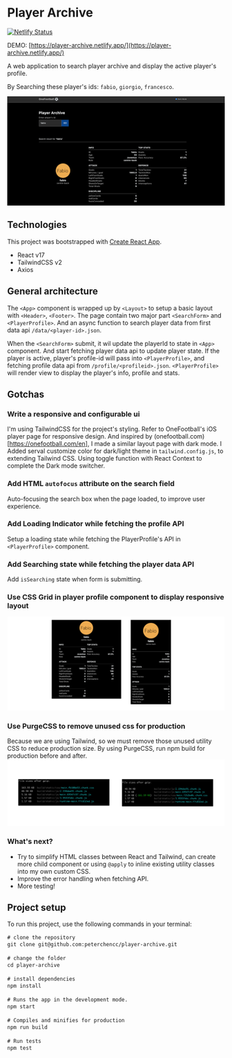 # Player Archive

[![Netlify Status](https://api.netlify.com/api/v1/badges/9074036d-e107-4268-b6a7-eb375879a4f6/deploy-status)](https://app.netlify.com/sites/player-archive/deploys)

DEMO: [https://player-archive.netlify.app/](https://player-archive.netlify.app/)

A web application to search player archive and display the active player's profile.

By Searching these player's ids: `fabio`, `giorgio`, `francesco`.

![demo1](./screenshots/page.png)

## Technologies

This project was bootstrapped with [Create React App](https://github.com/facebook/create-react-app).

- React v17
- TailwindCSS v2
- Axios

## General architecture

The `<App>` component is wrapped up by `<Layout>` to setup a basic layout with `<Header>`, `<Footer>`. The page contain two major part `<SearchForm>` and `<PlayerProfile>`. And an async function to search player data from first data api `/data/<player-id>.json`.

When the `<SearchForm>` submit, it wil update the playerId to state in `<App>` component. And start fetching player data api to update player state. If the player is active, player's profile-id will pass into `<PlayerProfile>`, and fetching profile data api from `/profile/<profileid>.json`. `<PlayerProfile>` will render view to display the player's info, profile and stats.

## Gotchas

### Write a responsive and configurable ui

I'm using TailwindCSS for the project's styling. Refer to OneFootball's iOS player page for responsive design. And inspired by (onefootball.com)[https://onefootball.com/en], I made a similar layout page with dark mode. I Added serval customize color for dark/light theme in `tailwind.config.js`, to extending Tailwind CSS. Using toggle function with React Context to complete the Dark mode switcher.

### Add HTML `autofocus` attribute on the search field

Auto-focusing the search box when the page loaded, to improve user experience.

### Add Loading Indicator while fetching the profile API

Setup a loading state while fetching the PlayerProfile's API in `<PlayerProfile>` component.

### Add Searching state while fetching the player data API

Add `isSearching` state when form is submitting.

### Use CSS Grid in player profile component to display responsive layout

![Profile Page on tablet/mobile size](./screenshots/profile-responsive.png)

### Use PurgeCSS to remove unused css for production

Because we are using Tailwind, so we must remove those unused utility CSS to reduce production size. By using PurgeCSS, run npm build for production before and after.
![Reduce difference](./screenshots/purgecss-reduce-size.png)

### What's next?

- Try to simplify HTML classes between React and Tailwind, can create more child component or using `@apply` to inline existing utility classes into my own custom CSS.
- Improve the error handling when fetching API.
- More testing!

## Project setup

To run this project, use the following commands in your terminal:

```shell
# clone the repository
git clone git@github.com:peterchencc/player-archive.git

# change the folder
cd player-archive

# install dependencies
npm install

# Runs the app in the development mode.
npm start

# Compiles and minifies for production
npm run build

# Run tests
npm test
```
